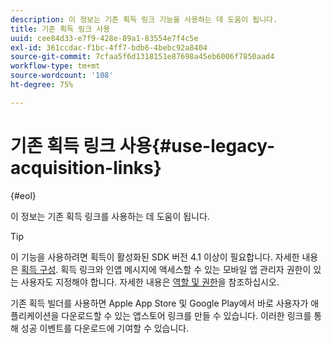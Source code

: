 ```yaml
---
description: 이 정보는 기존 획득 링크 기능을 사용하는 데 도움이 됩니다.
title: 기존 획득 링크 사용
uuid: cee84d33-e7f9-428e-89a1-83554e7f4c5e
exl-id: 361ccdac-f1bc-4ff7-bdb6-4bebc92a8404
source-git-commit: 7cfaa5f6d1318151e87698a45eb6006f7850aad4
workflow-type: tm+mt
source-wordcount: '108'
ht-degree: 75%

---
```


# 기존 획득 링크 사용{#use-legacy-acquisition-links}

{#eol}

이 정보는 기존 획득 링크를 사용하는 데 도움이 됩니다.

>[!TIP]
>
>이 기능을 사용하려면 획득이 활성화된 SDK 버전 4.1 이상이 필요합니다. 자세한 내용은 [획득 구성](/help/using/acquisition-main/t-enable-acquisition.md). 획득 링크와 인앱 메시지에 액세스할 수 있는 모바일 앱 관리자 권한이 있는 사용자도 지정해야 합니다. 자세한 내용은 [역할 및 권한](/help/using/gs/c-mob-roles-and-permissions.md)을 참조하십시오.

기존 획득 빌더를 사용하면 Apple App Store 및 Google Play에서 바로 사용자가 애플리케이션을 다운로드할 수 있는 앱스토어 링크를 만들 수 있습니다. 이러한 링크를 통해 성공 이벤트를 다운로드에 기여할 수 있습니다.
